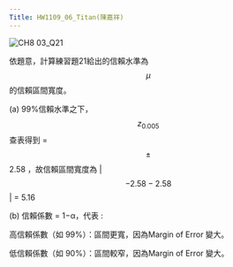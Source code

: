 ```yaml
---
Title: HW1109_06_Titan(陳嘉祥)
---
```


![CH8 03_Q21](https://github.com/user-attachments/assets/2c09cba3-b7ce-4c16-926a-5b6465da77dd)

依題意，計算練習題21給出的信賴水準為 $$\mu$$ 的信賴區間寬度。

(a) 99%信賴水準之下， $$z_{0.005}$$ 查表得到 =  $$\pm$$ 2.58 ，故信賴區間寬度為 \| $$-2.58 - 2.58$$ \| = 5.16 

(b) 信賴係數 = 1−α，代表 : 

高信賴係數（如 99%）：區間更寬，因為Margin of Error 變大。

低信賴係數（如 90%）：區間較窄，因為Margin of Error 變大。
